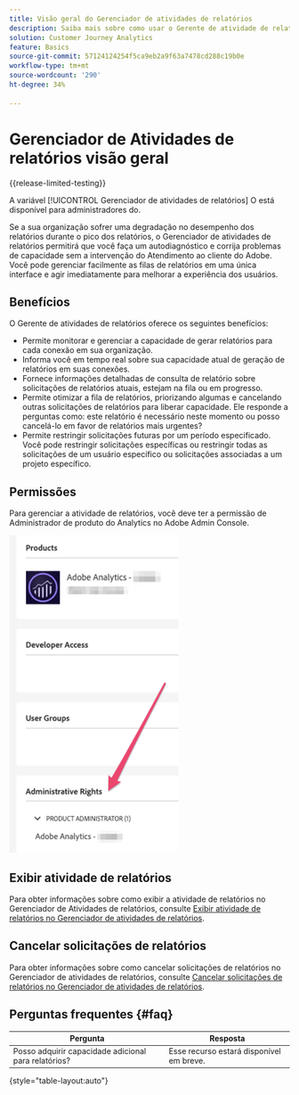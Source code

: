 ```yaml
---
title: Visão geral do Gerenciador de atividades de relatórios
description: Saiba mais sobre como usar o Gerente de atividade de relatórios para diagnosticar e corrigir problemas de capacidade durante o pico dos relatórios.
solution: Customer Journey Analytics
feature: Basics
source-git-commit: 57124124254f5ca9eb2a9f63a7478cd288c19b0e
workflow-type: tm+mt
source-wordcount: '290'
ht-degree: 34%

---
```


# Gerenciador de Atividades de relatórios visão geral

{{release-limited-testing}}

A variável [!UICONTROL Gerenciador de atividades de relatórios] O está disponível para administradores do.

Se a sua organização sofrer uma degradação no desempenho dos relatórios durante o pico dos relatórios, o Gerenciador de atividades de relatórios permitirá que você faça um autodiagnóstico e corrija problemas de capacidade sem a intervenção do Atendimento ao cliente do Adobe. Você pode gerenciar facilmente as filas de relatórios em uma única interface e agir imediatamente para melhorar a experiência dos usuários.

## Benefícios

O Gerente de atividades de relatórios oferece os seguintes benefícios:

* Permite monitorar e gerenciar a capacidade de gerar relatórios para cada conexão em sua organização.
* Informa você em tempo real sobre sua capacidade atual de geração de relatórios em suas conexões.
* Fornece informações detalhadas de consulta de relatório sobre solicitações de relatórios atuais, estejam na fila ou em progresso.
* Permite otimizar a fila de relatórios, priorizando algumas e cancelando outras solicitações de relatórios para liberar capacidade. Ele responde a perguntas como: este relatório é necessário neste momento ou posso cancelá-lo em favor de relatórios mais urgentes?
* Permite restringir solicitações futuras por um período especificado. Você pode restringir solicitações específicas ou restringir todas as solicitações de um usuário específico ou solicitações associadas a um projeto específico.

## Permissões

<!-- update for CJA -->

Para gerenciar a atividade de relatórios, você deve ter a permissão de Administrador de produto do Analytics no Adobe Admin Console.

![permissão](assets/rep-mgr-permission.png)

## Exibir atividade de relatórios

Para obter informações sobre como exibir a atividade de relatórios no Gerenciador de Atividades de relatórios, consulte [Exibir atividade de relatórios no Gerenciador de atividades de relatórios](/help/reporting-activity-manager/reporting-activity.md).

## Cancelar solicitações de relatórios

Para obter informações sobre como cancelar solicitações de relatórios no Gerenciador de atividades de relatórios, consulte [Cancelar solicitações de relatórios no Gerenciador de atividades de relatórios](/help/reporting-activity-manager/reporting-activity-cancel-requests.md).

## Perguntas frequentes {#faq}

| Pergunta | Resposta |
| --- | --- |
| Posso adquirir capacidade adicional para relatórios? | Esse recurso estará disponível em breve. |

{style="table-layout:auto"}
